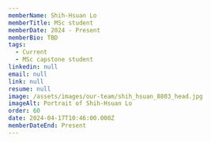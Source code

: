 ```yaml
---
memberName: Shih-Hsuan Lo
memberTitle: MSc student
memberDate: 2024 - Present
memberBio: TBD
tags:
  - Current
  - MSc capstone student
linkedin: null
email: null
link: null
resume: null
image: /assets/images/our-team/shih_hsuan_8803_head.jpg
imageAlt: Portrait of Shih-Hsuan Lo
order: 60
date: 2024-04-17T10:46:00.000Z
memberDateEnd: Present
---
```

